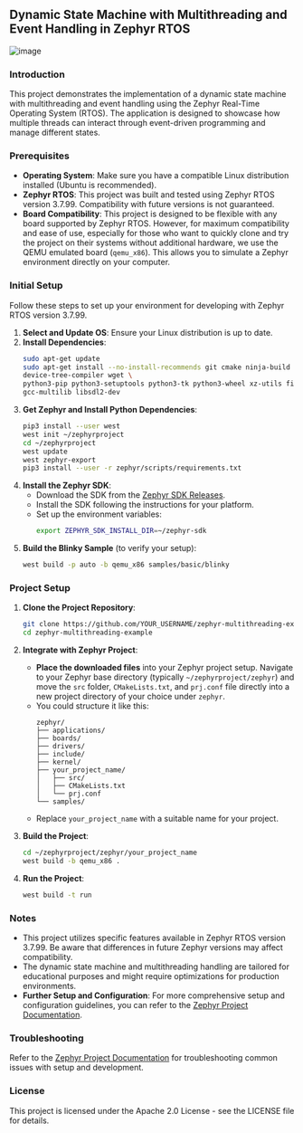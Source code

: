 ## Dynamic State Machine with Multithreading and Event Handling in Zephyr RTOS

![image](https://github.com/user-attachments/assets/4ded47da-827f-47ec-9753-f48e3ea7339c)

### Introduction

This project demonstrates the implementation of a dynamic state machine with multithreading and event handling using the Zephyr Real-Time Operating System (RTOS). The application is designed to showcase how multiple threads can interact through event-driven programming and manage different states.

### Prerequisites

- **Operating System**: Make sure you have a compatible Linux distribution installed (Ubuntu is recommended).
- **Zephyr RTOS**: This project was built and tested using Zephyr RTOS version 3.7.99. Compatibility with future versions is not guaranteed.
- **Board Compatibility**: This project is designed to be flexible with any board supported by Zephyr RTOS. However, for maximum compatibility and ease of use, especially for those who want to quickly clone and try the project on their systems without additional hardware, we use the QEMU emulated board (`qemu_x86`). This allows you to simulate a Zephyr environment directly on your computer.

### Initial Setup

Follow these steps to set up your environment for developing with Zephyr RTOS version 3.7.99.

1. **Select and Update OS**: Ensure your Linux distribution is up to date.
2. **Install Dependencies**:
   ```bash
   sudo apt-get update
   sudo apt-get install --no-install-recommends git cmake ninja-build gperf ccache dfu-util \
   device-tree-compiler wget \
   python3-pip python3-setuptools python3-tk python3-wheel xz-utils file make gcc \
   gcc-multilib libsdl2-dev
   ```
3. **Get Zephyr and Install Python Dependencies**:
   ```bash
   pip3 install --user west
   west init ~/zephyrproject
   cd ~/zephyrproject
   west update
   west zephyr-export
   pip3 install --user -r zephyr/scripts/requirements.txt
   ```
4. **Install the Zephyr SDK**:
   - Download the SDK from the [Zephyr SDK Releases](https://github.com/zephyrproject-rtos/sdk-ng/releases).
   - Install the SDK following the instructions for your platform.
   - Set up the environment variables:
     ```bash
     export ZEPHYR_SDK_INSTALL_DIR=~/zephyr-sdk
     ```
5. **Build the Blinky Sample** (to verify your setup):
   ```bash
   west build -p auto -b qemu_x86 samples/basic/blinky
   ```

### Project Setup

1. **Clone the Project Repository**:
   ```bash
   git clone https://github.com/YOUR_USERNAME/zephyr-multithreading-example.git
   cd zephyr-multithreading-example
   ```

2. **Integrate with Zephyr Project**:
   - **Place the downloaded files** into your Zephyr project setup. Navigate to your Zephyr base directory (typically `~/zephyrproject/zephyr`) and move the `src` folder, `CMakeLists.txt`, and `prj.conf` file directly into a new project directory of your choice under `zephyr`.
   - You could structure it like this:
     ```
     zephyr/
     ├── applications/
     ├── boards/
     ├── drivers/
     ├── include/
     ├── kernel/
     ├── your_project_name/
     │   ├── src/
     │   ├── CMakeLists.txt
     │   └── prj.conf
     └── samples/
     ```
   - Replace `your_project_name` with a suitable name for your project.

3. **Build the Project**:
   ```bash
   cd ~/zephyrproject/zephyr/your_project_name
   west build -b qemu_x86 .
   ```

4. **Run the Project**:
   ```bash
   west build -t run
   ```

### Notes

- This project utilizes specific features available in Zephyr RTOS version 3.7.99. Be aware that differences in future Zephyr versions may affect compatibility.
- The dynamic state machine and multithreading handling are tailored for educational purposes and might require optimizations for production environments.
- **Further Setup and Configuration**: For more comprehensive setup and configuration guidelines, you can refer to the [Zephyr Project Documentation](https://docs.zephyrproject.org/latest/).

### Troubleshooting

Refer to the [Zephyr Project Documentation](https://docs.zephyrproject.org/latest/) for troubleshooting common issues with setup and development.

### License

This project is licensed under the Apache 2.0 License - see the LICENSE file for details.
